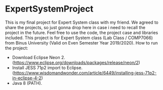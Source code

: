 # ExpertSystemProject
This is my final project for Expert System class with my friend. We agreed to share the projects, so just gonna drop here in case i need to recall the project in the future. Feel free to use the code, the project case and libraries included. This project is for Expert System class (Lab Class / COMP7066) from Binus University (Valid on Even Semester Year 2019/2020). 
How to run the project:
- Download Eclipse Neon 2. (https://www.eclipse.org/downloads/packages/release/neon/2)
- Install JESS 71p2 import to Eclipse. (https://www.wisdomandwonder.com/article/6449/installing-jess-71p2-in-eclipse-4-2)
- Java 8 (PATH).


